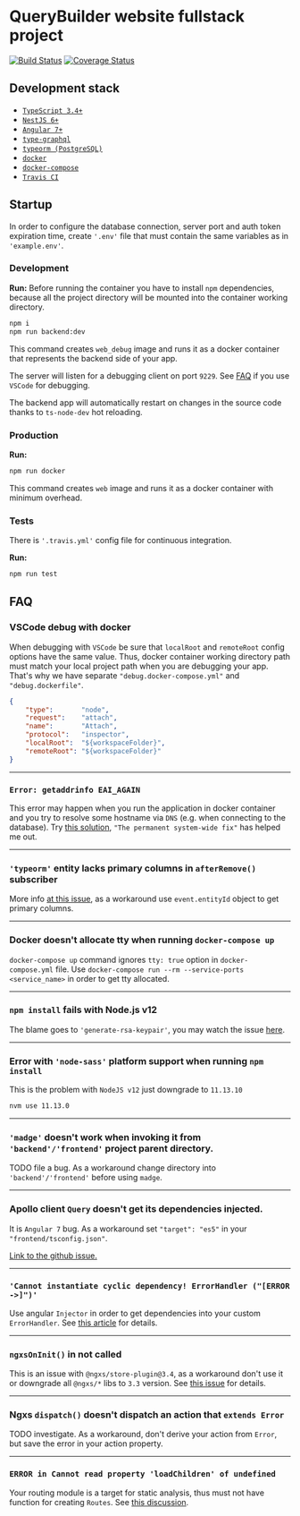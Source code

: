 # QueryBuilder website fullstack project

[![Build Status](https://travis-ci.com/Veetaha/query-builder-website.svg?branch=master)](https://travis-ci.com/Veetaha/query-builder-website) 
[![Coverage Status](https://coveralls.io/repos/github/Veetaha/query-builder-website/badge.svg?branch=master)](https://coveralls.io/github/Veetaha/query-builder-website?branch=master)

## Development stack

* [`TypeScript 3.4+`](https://www.typescriptlang.org/)
* [`NestJS 6+`](https://nestjs.com/)
* [`Angular 7+`](https://angular.io/)
* [`type-graphql`](https://typegraphql.ml/)
* [`typeorm (PostgreSQL)`](https://typeorm.io/#/)
* [`docker`](https://docs.docker.com/install/)
* [`docker-compose`](https://docs.docker.com/compose/install/)
* [`Travis CI`](https://travis-ci.com/)

## Startup

In order to configure the database connection, server port and auth token expiration time, 
create `'.env'` file that must contain the same variables as in `'example.env'`.

### Development

**Run:**
Before running the container you have to install `npm` dependencies, because all
the project directory will be mounted into the container working directory.

```bash
npm i
npm run backend:dev
```
This command creates `web_debug` image and runs it as a docker container that 
represents the backend side of your app. 

The server will listen for a debugging client on port `9229`. 
See [FAQ](#vscode-debug-with-docker) if you use `VSCode` for debugging.

The backend app will automatically restart on changes in the source code thanks to `ts-node-dev` hot reloading.

### Production

**Run:**
```bash
npm run docker
```
This command creates `web` image and runs it as a docker container with minimum overhead.

### Tests

There is `'.travis.yml'` config file for continuous integration.

**Run:**
```bash
npm run test
```

## FAQ

### VSCode debug with docker

When debugging with `VSCode` be sure that `localRoot` and `remoteRoot` config
options have the same value. Thus, docker container working directory path must match
your local project path when you are debugging your app. That's why we have separate `"debug.docker-compose.yml"` and `"debug.dockerfile"`.

```json
{
    "type":       "node",
    "request":    "attach",
    "name":       "Attach",
    "protocol":   "inspector",
    "localRoot":  "${workspaceFolder}",
    "remoteRoot": "${workspaceFolder}"
}
```
---

### `Error: getaddrinfo EAI_AGAIN`
This error may happen when you run the application in docker container and you try to resolve some hostname via `DNS` (e.g. when connecting to the database). Try [this solution](https://development.robinwinslow.uk/2016/06/23/fix-docker-networking-dns/), `"The permanent system-wide fix"` has helped me out.

---

### `'typeorm'` entity lacks primary columns in `afterRemove()` subscriber

More info [at this issue](https://github.com/typeorm/typeorm/issues/4058), as a workaround use `event.entityId` object to get primary columns.

---

### Docker doesn't allocate tty when running `docker-compose up`

`docker-compose up` command ignores `tty: true` option in `docker-compose.yml` file.
Use `docker-compose run --rm --service-ports <service_name>` in order to get
tty allocated.

---

### `npm install` fails with Node.js v12

The blame goes to `'generate-rsa-keypair'`, you may watch the issue [here](https://github.com/LinusU/node-generate-rsa-keypair/issues/5).

---

### Error with `'node-sass'` platform support when running `npm install`

This is the problem with `NodeJS v12` just downgrade to `11.13.10`

```bash
nvm use 11.13.0
```

---

### `'madge'` doesn't work when invoking it from `'backend'/'frontend'` project parent directory.

TODO file a bug. As a workaround change directory into `'backend'/'frontend'` before using `madge`.

---

### Apollo client `Query` doesn't get its dependencies injected.

It is `Angular 7` bug. As a workaround set `"target": "es5"` in your `"frontend/tsconfig.json"`.

[Link to the github issue.](https://github.com/dotansimha/graphql-code-generator/issues/1617)

---

### `'Cannot instantiate cyclic dependency! ErrorHandler ("[ERROR ->]")'`

Use angular `Injector` in order to get dependencies into your custom `ErrorHandler`.
See [this article](https://medium.com/@amcdnl/global-error-handling-with-angular2-6b992bdfb59c)
for details.

---

### `ngxsOnInit()` in not called

This is an issue with `@ngxs/store-plugin@3.4`, as a workaround don't use it or
downgrade all `@ngxs/*` libs to `3.3` version.
See [this issue](https://github.com/ngxs/store/issues/917) for details.

---

### Ngxs `dispatch()` doesn't dispatch an action that `extends Error`

TODO investigate.
As a workaround, don't derive your action from `Error`, but save the error in
your action property.

---

### `ERROR in Cannot read property 'loadChildren' of undefined`

Your routing module is a target for static analysis, thus must not have function 
for creating `Routes`. See [this discussion](https://www.bountysource.com/issues/52474675-angular-5-upgrade-can-t-get-lazy-loading-to-work).